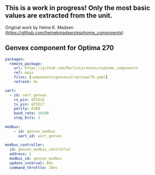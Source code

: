 ## This is a work in progress! Only the most basic values are extracted from the unit.

Original work by Heine K. Madsen (https://github.com/heinekmadsen/esphome_components)

## Genvex component for Optima 270

```yaml
packages:
  remote_package:
    url: https://github.com/MartinLorenzen/esphome_components
    ref: main
    files: [components/genvexv2/optima270.yaml]
    refresh: 0s

uart:
  - id: uart_genvex
    rx_pin: GPIO16
    tx_pin: GPIO17
    parity: EVEN
    baud_rate: 19200
    stop_bits: 1
  
modbus:
    - id: genvex_modbus
      uart_id: uart_genvex
 
modbus_controller:
  id: genvex_modbus_controller
  address: 1
  modbus_id: genvex_modbus
  update_interval: 60s
  command_throttle: 10ms
```

